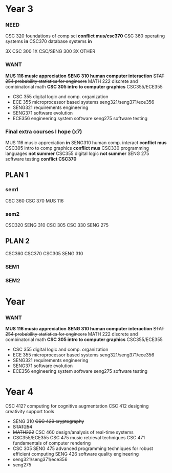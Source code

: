 
# Year 3
### NEED
CSC 320 foundations of comp sci **conflict mus/csc370**
CSC 360 operating systems **in**
CSC370 database systems **in**

3X CSC 300
1X CSC/SENG 300
3X OTHER
### WANT
**MUS 116 music appreciation**
**SENG 310 human computer interaction**
~~STAT 254 probability statistics for engineers~~
MATH 222 discrete and combinatorial math
**CSC 305 intro to computer graphics**
CSC355/ECE355
- CSC 355 digital logic and comp. organization
- ECE 355 microprocessor based systems
seng321/seng371/ece356
- SENG321 requirements engineering
- SENG371 software evolution
- ECE356 engineering system software
seng275 software testing



### Final extra courses I hope (x7)
MUS 116 music appreciation **in**
SENG310 human comp. interact **conflict mus**
CSC305 intro to comp graphics **conflict mus**
CSC330 programming languages **not summer**
CSC355 digital logic **not summer** 
SENG 275 software testing **conflict CSC370**

## PLAN 1

### sem1
CSC 360
CSC 370
MUS 116

### sem2
CSC320
SENG 310
CSC 305
CSC 330
SENG 275

## PLAN 2
CSC360
CSC370
CSC305
SENG 310

### SEM1

### SEM2




# Year
### WANT
**MUS 116 music appreciation**
**SENG 310 human computer interaction**
~~STAT 254 probability statistics for engineers~~
MATH 222 discrete and combinatorial math
**CSC 305 intro to computer graphics**
CSC355/ECE355
- CSC 355 digital logic and comp. organization
- ECE 355 microprocessor based systems
seng321/seng371/ece356
- SENG321 requirements engineering
- SENG371 software evolution
- ECE356 engineering system software
seng275 software testing

# Year 4
CSC 412? computing for cognitive augmentation
CSC 412 designing creativity support tools
- SENG 310
~~CSC 429 cryptography~~
- ~~STAT254~~
- ~~MATH222~~
CSC 460 design/analysis of real-time systems
- CSC355/ECE355
CSC 475 music retrieval techniques
CSC 471 fundamentals of computer rendering
- CSC 305
SENG 475 advanced programming techniques for robust efficient computing
SENG 426 software quality engineering
- seng321/seng371/ece356
- seng275